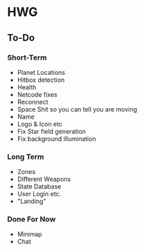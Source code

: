 # HWG

## To-Do

### Short-Term

* Planet Locations
* Hitbox detection
* Health
* Netcode fixes
* Reconnect
* Space Shit so you can tell you are moving
* Name
* Logo & Icon etc
* Fix Star field generation
* Fix background illumination

### Long Term

* Zones
* Different Weapons
* State Database
* User Login etc.
* "Landing"

### Done For Now
* Minimap
* Chat